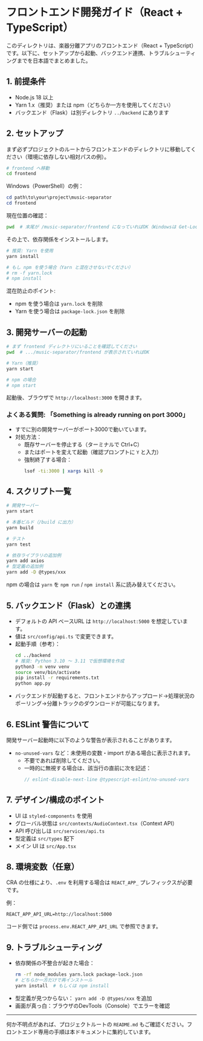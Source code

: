 # フロントエンド開発ガイド（React + TypeScript）

このディレクトリは、楽器分離アプリのフロントエンド（React + TypeScript）です。以下に、セットアップから起動、バックエンド連携、トラブルシューティングまでを日本語でまとめました。

## 1. 前提条件
- Node.js 18 以上
- Yarn 1.x（推奨）または npm（どちらか一方を使用してください）
- バックエンド（Flask）は別ディレクトリ `../backend` にあります

## 2. セットアップ
まず必ずプロジェクトのルートからフロントエンドのディレクトリに移動してください（環境に依存しない相対パスの例）。

```bash
# frontend へ移動
cd frontend
```

Windows（PowerShell）の例：
```powershell
cd path\to\your\project\music-separator
cd frontend
```

現在位置の確認：
```bash
pwd  # 末尾が /music-separator/frontend になっていればOK（Windowsは Get-Location）
```

その上で、依存関係をインストールします。

```bash
# 推奨: Yarn を使用
yarn install

# もし npm を使う場合（Yarn と混在させないでください）
# rm -f yarn.lock
# npm install
```

混在防止のポイント:
- npm を使う場合は `yarn.lock` を削除
- Yarn を使う場合は `package-lock.json` を削除

## 3. 開発サーバーの起動

```bash
# まず frontend ディレクトリにいることを確認してください
pwd  # .../music-separator/frontend が表示されていればOK

# Yarn（推奨）
yarn start

# npm の場合
# npm start
```

起動後、ブラウザで `http://localhost:3000` を開きます。

### よくある質問: 「Something is already running on port 3000」
- すでに別の開発サーバーがポート3000で動いています。
- 対処方法：
  - 既存サーバーを停止する（ターミナルで Ctrl+C）
  - またはポートを変えて起動（確認プロンプトに `Y` と入力）
  - 強制終了する場合：
    ```bash
    lsof -ti:3000 | xargs kill -9
    ```

## 4. スクリプト一覧

```bash
# 開発サーバー
yarn start

# 本番ビルド（/build に出力）
yarn build

# テスト
yarn test

# 依存ライブラリの追加例
yarn add axios
# 型定義の追加例
yarn add -D @types/xxx
```

npm の場合は `yarn` を `npm run` / `npm install` 系に読み替えてください。

## 5. バックエンド（Flask）との連携
- デフォルトの API ベースURL は `http://localhost:5000` を想定しています。
- 値は `src/config/api.ts` で変更できます。
- 起動手順（参考）：
  ```bash
  cd ../backend
  # 推奨: Python 3.10 〜 3.11 で仮想環境を作成
  python3 -m venv venv
  source venv/bin/activate
  pip install -r requirements.txt
  python app.py
  ```
- バックエンドが起動すると、フロントエンドからアップロード→処理状況のポーリング→分離トラックのダウンロードが可能になります。

## 6. ESLint 警告について
開発サーバー起動時に以下のような警告が表示されることがあります。

- `no-unused-vars` など：未使用の変数・import がある場合に表示されます。
  - 不要であれば削除してください。
  - 一時的に無視する場合は、該当行の直前に次を記述：
    ```ts
    // eslint-disable-next-line @typescript-eslint/no-unused-vars
    ```

## 7. デザイン/構成のポイント
- UI は `styled-components` を使用
- グローバル状態は `src/contexts/AudioContext.tsx`（Context API）
- API 呼び出しは `src/services/api.ts`
- 型定義は `src/types` 配下
- メイン UI は `src/App.tsx`

## 8. 環境変数（任意）
CRA の仕様により、`.env` を利用する場合は `REACT_APP_` プレフィックスが必要です。

例：
```env
REACT_APP_API_URL=http://localhost:5000
```
コード側では `process.env.REACT_APP_API_URL` で参照できます。

## 9. トラブルシューティング
- 依存関係の不整合が起きた場合：
  ```bash
  rm -rf node_modules yarn.lock package-lock.json
  # どちらか一方だけで再インストール
  yarn install  # もしくは npm install
  ```
- 型定義が見つからない： `yarn add -D @types/xxx` を追加
- 画面が真っ白：ブラウザのDevTools（Console）でエラーを確認

---
何か不明点があれば、プロジェクトルートの `README.md` もご確認ください。フロントエンド専用の手順は本ドキュメントに集約しています。
